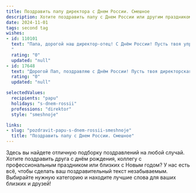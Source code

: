 ```yaml
---
title: Поздравить папу директора с Днем России. Смешное
description: Хотите поздравить папу с Днем России или другим праздником? Наш ИИ создаст незабываемое поздравление, а вы обязательно выделитесь среди других.  
date: 2024-11-01
tags: second tag
wishes:
- id: 110101
  text: "Папа, дорогой наш директор-отец! С Днём России! Пусть твоя управленческая хватка будет столь же твёрдой, как наша вера в твою любовь к родине, а праздничный стол — таким же богатым, как бюджет нашей страны (шутка, конечно!).  Желаем тебе успехов на всех фронтах, кроме, пожалуй, фронта борьбы с лишним весом после обилия праздничных угощений!  С праздником!
  "
  rating: "0"
  updated: "null"
- id: 17648
  text: "Дорогой Пап, поздравляю с Днём России! Пусть твоя директорская власть будет сильнее, чем влияние \"Мажор\" на телеэкранах, и твои решения - мудрее, чем выбор одежды у \"Студии 1\". Пусть твои дни будут такими же яркими, как парадные формы, и твои будни - легче, чем поиск места на парковке возле \"Европейского\". С Днём России, Пап, держи курс на успех и улыбайся, ведь ты - главный командир семейного корабля!"
  rating: "0"
  updated: "null"

selectedValues:
  recipients: "papu"
  holidays: "s-dnem-rossii"
  professions: "direktor"
  style: "smeshnoje"

links:
- slug: "pozdravit-papu-s-dnem-rossii-smeshnoje"
  title: "Поздравить папу с Днем России. Смешное"
---
```


Здесь вы найдете отличную подборку поздравлений на любой случай.
Хотите поздравить друга с днём рождения, коллегу с профессиональным праздником или близких с Новым годом? У нас есть всё, чтобы сделать ваш поздравительный текст незабываемым. Выбирайте нужную категорию и находите лучшие слова для ваших близких и друзей!
